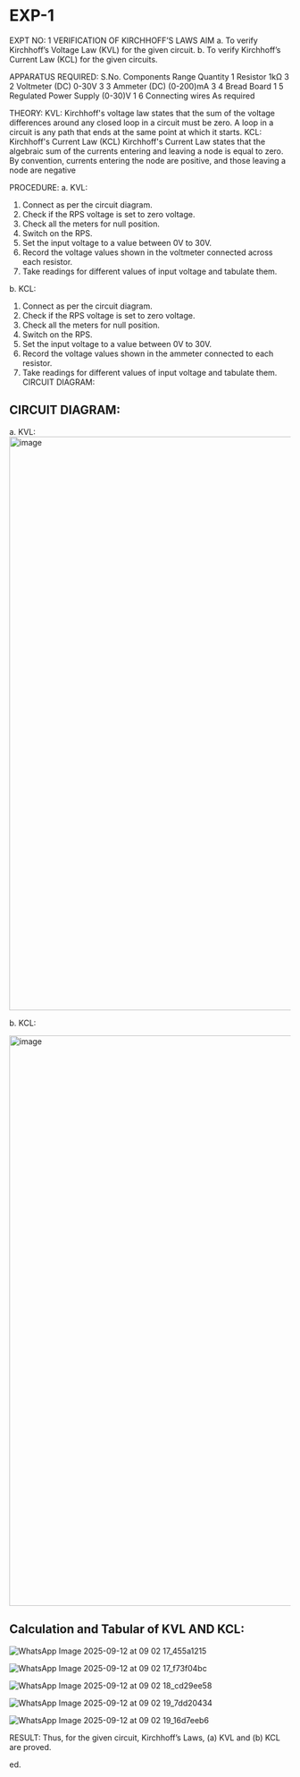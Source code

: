 # EXP-1
EXPT NO: 1	VERIFICATION OF KIRCHHOFF’S LAWS
AIM
a.   To verify Kirchhoff’s Voltage Law (KVL) for the given circuit. 
b.   To verify Kirchhoff’s Current Law (KCL) for the given circuits.

APPARATUS REQUIRED:
S.No.	Components	Range	Quantity
1	Resistor	1kΩ	3
2	Voltmeter (DC)	0-30V	3
3	Ammeter (DC)	(0-200)mA	3
4	Bread Board		1
5	Regulated Power Supply	(0-30)V	1
6	Connecting wires		As required

THEORY:
KVL: Kirchhoff's voltage law states that the sum of the voltage differences around any closed loop in a circuit must be zero. A loop in a circuit is any path that ends at the same point at which it starts.
KCL:
Kirchhoff's Current Law (KCL) Kirchhoff's Current Law states that the algebraic sum of the currents entering and leaving a node is equal to zero. By convention, currents entering the node are positive, and those leaving a node are negative


PROCEDURE:
a.   KVL:
1.   Connect as per the circuit diagram.
2.   Check if the RPS voltage is set to zero voltage.
3.   Check all the meters for null position.
4.   Switch on the RPS.
5.   Set the input voltage to a value between 0V to 30V.
6.   Record the voltage values shown in the voltmeter connected across each resistor.
7.   Take readings for different values of input voltage and tabulate them.


b.  KCL:
1.   Connect as per the circuit diagram.
2.   Check if the RPS voltage is set to zero voltage.
3.   Check all the meters for null position.
4.   Switch on the RPS.
5.   Set the input voltage to a value between 0V to 30V.
6.   Record the voltage values shown in the ammeter connected to each resistor.
7.   Take readings for different values of input voltage and tabulate them. 
CIRCUIT DIAGRAM:
## CIRCUIT DIAGRAM:
a.   KVL:
<img width="1915" height="1026" alt="image" src="https://github.com/user-attachments/assets/08b93767-dc2a-462d-9aa1-8a0e14d6bea5" />

b.  KCL:

<img width="1919" height="1020" alt="image" src="https://github.com/user-attachments/assets/bf0785d5-a8f3-4546-8e7b-8f19e9e55009" />

## Calculation and Tabular of KVL AND KCL:

![WhatsApp Image 2025-09-12 at 09 02 17_455a1215](https://github.com/user-attachments/assets/2533781f-c319-4ce9-93f1-e9b5add7cb11)

![WhatsApp Image 2025-09-12 at 09 02 17_f73f04bc](https://github.com/user-attachments/assets/84a8add5-a0a2-4df1-9ff3-5576546c8f2d)

![WhatsApp Image 2025-09-12 at 09 02 18_cd29ee58](https://github.com/user-attachments/assets/86848f2b-33b1-4ef4-bf06-3542999a1aef)

![WhatsApp Image 2025-09-12 at 09 02 19_7dd20434](https://github.com/user-attachments/assets/e72f84d3-0924-4aea-b772-42be42673bd2)

![WhatsApp Image 2025-09-12 at 09 02 19_16d7eeb6](https://github.com/user-attachments/assets/a645bc79-ecab-4b55-96e8-7c1eced4de6e)


RESULT:
Thus, for the given circuit, Kirchhoff’s Laws, (a) KVL and (b) KCL are proved.

ed.
